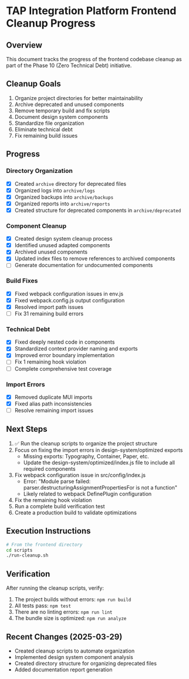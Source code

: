 # TAP Integration Platform Frontend Cleanup Progress

## Overview
This document tracks the progress of the frontend codebase cleanup as part of the Phase 10 (Zero Technical Debt) initiative.

## Cleanup Goals
1. Organize project directories for better maintainability
2. Archive deprecated and unused components
3. Remove temporary build and fix scripts
4. Document design system components
5. Standardize file organization
6. Eliminate technical debt
7. Fix remaining build issues

## Progress

### Directory Organization
- [x] Created `archive` directory for deprecated files
- [x] Organized logs into `archive/logs`
- [x] Organized backups into `archive/backups`
- [x] Organized reports into `archive/reports`
- [x] Created structure for deprecated components in `archive/deprecated`

### Component Cleanup
- [x] Created design system cleanup process
- [x] Identified unused adapted components
- [x] Archived unused components
- [x] Updated index files to remove references to archived components
- [ ] Generate documentation for undocumented components

### Build Fixes
- [x] Fixed webpack configuration issues in env.js
- [x] Fixed webpack.config.js output configuration
- [x] Resolved import path issues
- [ ] Fix 31 remaining build errors

### Technical Debt
- [x] Fixed deeply nested code in components
- [x] Standardized context provider naming and exports
- [x] Improved error boundary implementation
- [ ] Fix 1 remaining hook violation
- [ ] Complete comprehensive test coverage

### Import Errors
- [x] Removed duplicate MUI imports
- [x] Fixed alias path inconsistencies
- [ ] Resolve remaining import issues

## Next Steps
1. ✅ Run the cleanup scripts to organize the project structure
2. Focus on fixing the import errors in design-system/optimized exports
   - Missing exports: Typography, Container, Paper, etc.
   - Update the design-system/optimized/index.js file to include all required components
3. Fix webpack configuration issue in src/config/index.js
   - Error: "Module parse failed: parser.destructuringAssignmentPropertiesFor is not a function"
   - Likely related to webpack DefinePlugin configuration
4. Fix the remaining hook violation
5. Run a complete build verification test
6. Create a production build to validate optimizations

## Execution Instructions
```bash
# From the frontend directory
cd scripts
./run-cleanup.sh
```

## Verification
After running the cleanup scripts, verify:
1. The project builds without errors: `npm run build`
2. All tests pass: `npm test`
3. There are no linting errors: `npm run lint`
4. The bundle size is optimized: `npm run analyze`

## Recent Changes (2025-03-29)
- Created cleanup scripts to automate organization
- Implemented design system component analysis
- Created directory structure for organizing deprecated files
- Added documentation report generation